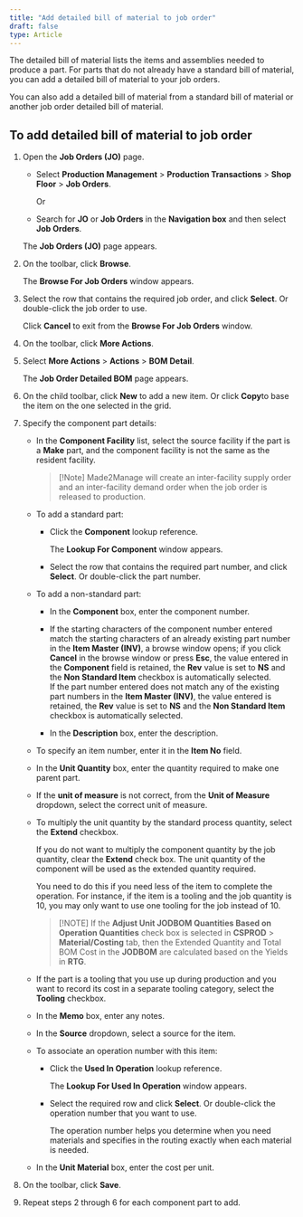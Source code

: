 ```yaml
---
title: "Add detailed bill of material to job order"
draft: false
type: Article
---
```


The detailed bill of material lists the items and assemblies needed to produce a part. For parts that do not already have a standard bill of material, you can add a detailed bill of material to your job orders.

You can also add a detailed bill of material from a standard bill of material or another job order detailed bill of material.

## To add detailed bill of material to job order

1. Open the **Job Orders (JO)** page.

    - Select **Production Management** > **Production Transactions** > **Shop Floor** > **Job Orders**.

        Or

    - Search for **JO** or **Job Orders** in the **Navigation box** and then select **Job Orders**.

    The **Job Orders (JO)** page appears.

2. On the toolbar, click **Browse**.

    The **Browse For Job Orders** window appears.

3. Select the row that contains the required job order, and click **Select**. Or double-click the job order to use.

    Click **Cancel** to exit from the **Browse For Job Orders** window.

4. On the toolbar, click **More Actions**.

5. Select **More Actions** > **Actions** > **BOM Detail**.

    The **Job Order Detailed BOM** page appears.

6. On the child toolbar, click **New** to add a new item. Or click **Copy**to base the item on the one selected in the grid.

7. Specify the component part details:

    - In the **Component Facility** list, select the source facility if the part is a **Make** part, and the component facility is not the same as the resident facility. 
    
        >[!Note] Made2Manage will create an inter-facility supply order and an inter-facility demand order when the job order is released to production.

    -  To add a standard part:

        - Click the **Component** lookup reference.

            The **Lookup For Component** window appears.

        - Select the row that contains the required part number, and click **Select**. Or double-click the part number.

    -  To add a non-standard part:

        -  In the **Component** box, enter the component number.


        -  If the starting characters of the component number entered match the starting characters of an already existing part number in the **Item Master (INV)**, a browse window opens; if you click **Cancel** in the browse window or press **Esc**, the value entered in the **Component** field is retained, the **Rev** value is set to **NS** and the **Non Standard Item** checkbox is automatically selected.   
        If the part number entered does not match any of the existing part numbers in the **Item Master (INV)**, the value entered is retained, the **Rev** value is set to **NS** and the **Non Standard Item** checkbox is automatically selected.

        - In the **Description** box, enter the description.

    -  To specify an item number, enter it in the **Item No** field.

    -  In the **Unit Quantity** box, enter the quantity required to make one parent part.

    -  If the **unit of measure** is not correct, from the **Unit of Measure** dropdown, select the correct unit of measure.

    -  To multiply the unit quantity by the standard process quantity, select the **Extend** checkbox.

        If you do not want to multiply the component quantity by the job quantity, clear the **Extend** check box. The unit quantity of the component will be used as the extended quantity required.

        You need to do this if you need less of the item to complete the operation. For instance, if the item is a tooling and the job quantity is 10, you may only want to use one tooling for the job instead of 10.

        >[!NOTE] If the **Adjust Unit JODBOM Quantities Based on Operation Quantities** check box is selected in **CSPROD** > **Material/Costing** tab, then the Extended Quantity and Total BOM Cost in the **JODBOM** are calculated based on the Yields in **RTG**.

    - If the part is a tooling that you use up during production and you want to record its cost in a separate tooling category, select the **Tooling** checkbox.

    - In the **Memo** box, enter any notes.

    -  In the **Source** dropdown, select a source for the item.

    - To associate an operation number with this item:

        - Click the **Used In Operation** lookup reference.

            The **Lookup For Used In Operation** window appears.

        -  Select the required row and click **Select**. Or double-click the operation number that you want to use.

            The operation number helps you determine when you need materials and specifies in the routing exactly when each material is needed.

    -  In the **Unit Material** box, enter the cost per unit.

8. On the toolbar, click **Save**.

9. Repeat steps 2 through 6 for each component part to add.

​